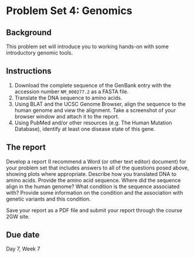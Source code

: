 # Problem Set 4: Genomics

## Background

This problem set will introduce you to working hands-on with some introductory genomic tools.

## Instructions

1. Download the complete sequence of the GenBank entry with the accession number `NM_000277.2` as a FASTA file.
2. Translate the DNA sequence to amino acids.
3. Using BLAT and the UCSC Genome Browser, align the sequence to the human genome and view the alignment. Take a screenshot of your browser window and attach it to the report.
4. Using PubMed and/or other resources (e.g. The Human Mutation Database), identify at least one disease state of this gene.


## The report

Develop a report (I recommend a Word (or other text editor) document) for your problem set that includes answers to all of the questions posed above, showing plots where appropriate. Describe how you translated DNA to amino acids.  Provide the amino acid sequence.  Where did the sequence align in the human genome?  What condition is the sequence associated with?  Provide some information on the condition and the association with genetic variants and this condition.

Save your report as a PDF file and submit your report through the course 2GW site. 

## Due date

Day 7, Week 7

